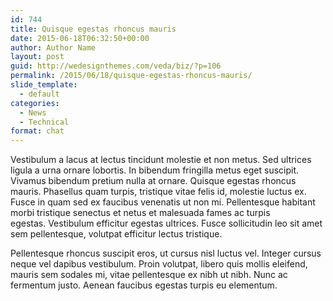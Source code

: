 ```yaml
---
id: 744
title: Quisque egestas rhoncus mauris
date: 2015-06-18T06:32:50+00:00
author: Author Name
layout: post
guid: http://wedesignthemes.com/veda/biz/?p=106
permalink: /2015/06/18/quisque-egestas-rhoncus-mauris/
slide_template:
  - default
categories:
  - News
  - Technical
format: chat
---
```

Vestibulum a lacus at lectus tincidunt molestie et non metus. Sed ultrices ligula a urna ornare lobortis. In bibendum fringilla metus eget suscipit. Vivamus bibendum pretium nulla at ornare. Quisque egestas rhoncus mauris. Phasellus quam turpis, tristique vitae felis id, molestie luctus ex. Fusce in quam sed ex faucibus venenatis ut non mi. Pellentesque habitant morbi tristique senectus et netus et malesuada fames ac turpis egestas. Vestibulum efficitur egestas ultrices. Fusce sollicitudin leo sit amet sem pellentesque, volutpat efficitur lectus tristique.

Pellentesque rhoncus suscipit eros, ut cursus nisl luctus vel. Integer cursus neque vel dapibus vestibulum. Proin volutpat, libero quis mollis eleifend, mauris sem sodales mi, vitae pellentesque ex nibh ut nibh. Nunc ac fermentum justo. Aenean faucibus egestas turpis eu elementum.